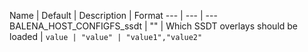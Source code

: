 Name | Default | Description | Format
--- | --- | ---
BALENA_HOST_CONFIGFS_ssdt | "" | Which SSDT overlays should be loaded | `value | "value" | "value1","value2"`
